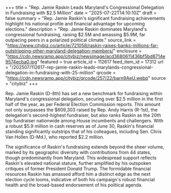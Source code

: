 +++
title = "Rep. Jamie Raskin Leads Maryland's Congressional Delegation in Fundraising with $2.5 Million"
date = "2025-07-22T14:10:10Z"
draft = false
summary = "Rep. Jamie Raskin's significant fundraising achievements highlight his national profile and financial advantage for upcoming elections."
description = "Rep. Jamie Raskin dominates Maryland's congressional fundraising, raising $2.5M and amassing $5.9M, far outpacing peers in a polarized political climate."
source_link = "https://www.citybiz.co/article/721058/raskin-raises-banks-millions-far-outstripping-other-maryland-delegation-members/"
enclosure = "https://cdn.newsramp.app/citybiz/newsimage/acd3680611436bf5bd8714e9574ecba0.jpg"
featured = true
article_id = 112617
feed_item_id = 17312
url = "/202507/112617-rep-jamie-raskin-leads-marylands-congressional-delegation-in-fundraising-with-25-million"
qrcode = "https://cdn.newsramp.app/citybiz/qrcode/257/22/barn9AeU.webp"
source = "citybiz"
+++

<p>Rep. Jamie Raskin (D-8th) has set a new benchmark for fundraising within Maryland's congressional delegation, securing over $2.5 million in the first half of the year, as per Federal Election Commission reports. This amount not only surpasses the $609,303 raised by Rep. Andy Harris (R-1st), the delegation's second-highest fundraiser, but also ranks Raskin as the 20th top fundraiser nationwide among House incumbents and challengers. With a robust $5.9 million in cash reserves as of June 30, Raskin's financial standing significantly outstrips that of his colleagues, including Sen. Chris Van Hollen (D-Md.), who reported $2.2 million.</p><p>The significance of Raskin's fundraising extends beyond the sheer volume, marked by its geographic diversity with contributions from 44 states, though predominantly from Maryland. This widespread support reflects Raskin's elevated national stature, further amplified by his outspoken critiques of former President Donald Trump. The formidable financial resources Raskin has amassed afford him a distinct edge as the next election cycle looms, indicative of both his campaign's robust financial health and the broad-based endorsement of his political agenda.</p>